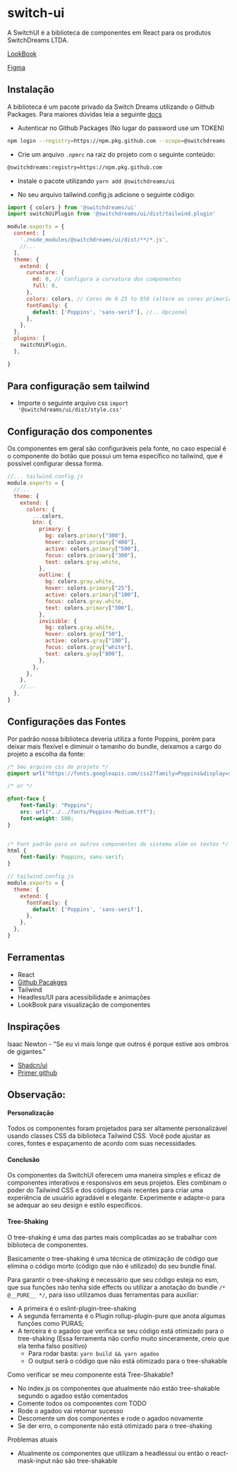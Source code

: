 # switch-ui

A SwitchUI é a biblioteca de componentes em React para os produtos SwitchDreams LTDA.

[LookBook](https://ui.switchdreams.com.br/)

[Figma](https://www.figma.com/file/tygmPPx4ux69Uu3MzLKvtb/Switch-UI?node-id=0%3A1&mode=dev)

## Instalação

A biblioteca é um pacote privado da Switch Dreams utilizando o Github Packages. Para maiores dúvidas leia a
seguinte [docs](https://docs.github.com/en/github-ae@latest/packages/working-with-a-github-packages-registry/working-with-the-npm-registry#installing-a-package)

- Autenticar no Github Packages (No lugar do password use um TOKEN)

```bash
npm login --registry=https://npm.pkg.github.com --scope=@switchdreams
```

- Crie um arquivo `.npmrc` na raiz do projeto com o seguinte conteúdo:

```bash
@switchdreams:registry=https://npm.pkg.github.com
```

- Instale o pacote utilizando `yarn add @switchdreams/ui`

- No seu arquivo tailwind.config.js adicione o seguinte código:

```js
import { colors } from '@switchdreams/ui'
import switchUiPlugin from '@switchdreams/ui/dist/tailwind.plugin'

module.exports = {
  content: [
    './node_modules/@switchdreams/ui/dist/**/*.js',
    //...
  ],
  theme: {
    extend: {
      curvature: {
        md: 0, // Configura a curvatura dos componentes
        full: 0,
      },
      colors: colors, // Cores de 0 25 to 950 (altere as cores primaria e secundárias para os projetos)
      fontFamily: {
        default: ['Poppins', 'sans-serif'], //.. Opcional
      },
    },
  },
  plugins: [
    switchUiPlugin,
  ],

}
```

## Para configuração sem tailwind

- Importe o seguinte arquivo css `import '@switchdreams/ui/dist/style.css'`

## Configuração dos componentes

Os componentes em geral são configuráveis pela fonte, no caso especial é o componente do botão que possui um tema
específico no tailwind, que é possível configurar dessa forma.

```js
//... tailwind.config.js  
module.exports = {
  //...
  theme: {
    extend: {
      colors: {
        ...colors,
        btn: {
          primary: {
            bg: colors.primary["300"],
            hover: colors.primary["400"],
            active: colors.primary["500"],
            focus: colors.primary["300"],
            text: colors.gray.white,
          },
          outline: {
            bg: colors.gray.white,
            hover: colors.primary["25"],
            active: colors.primary["100"],
            focus: colors.gray.white,
            text: colors.primary["300"],
          },
          invisible: {
            bg: colors.gray.white,
            hover: colors.gray["50"],
            active: colors.gray["100"],
            focus: colors.gray["white"],
            text: colors.gray["800"],
          },
        },
      },
    },
    //...
  },
}
```

## Configurações das Fontes

Por padrão nossa biblioteca deveria utiliza a fonte Poppins, porém para deixar mais flexível e diminuir o
tamanho do bundle, deixamos a cargo do projeto a escolha da fonte:

```css
/* Seu arquivo css do projeto */
@import url("https://fonts.googleapis.com/css2?family=Poppins&display=swap");

/* or */

@font-face {
    font-family: "Poppins";
    src: url("../../fonts/Poppins-Medium.ttf");
    font-weight: 500;
}


/* Font padrão para os outros componentes do sistema além os textos */
html {
    font-family: Poppins, sans-serif;
}
```

```js
// tailwind.config.js
module.exports = {
  theme: {
    extend: {
      fontFamily: {
        default: ['Poppins', 'sans-serif'],
      },
    },
  },
}
```

## Ferramentas

- React
- [Github Pacakges](https://github.com/features/packages)
- Tailwind
- Headless/UI para acessibilidade e animações
- LookBook para visualização de componentes

## Inspirações

Isaac Newton - "Se eu vi mais longe que outros é porque estive aos ombros de gigantes."

- [Shadcn/ui](https://ui.shadcn.com/docs)
- [Primer github](https://primer.style/design/)

## Observação:

#### Personalização

Todos os componentes foram projetados para ser altamente personalizável usando classes CSS da biblioteca Tailwind CSS.
Você pode ajustar as cores, fontes e espaçamento de acordo com suas necessidades.

#### Conclusão

Os componentes da SwitchUI oferecem uma maneira simples e eficaz de componentes interativos e responsivos em seus
projetos. Eles combinam o poder do Tailwind CSS e dos códigos mais recentes para criar uma experiência de usuário
agradável e elegante. Experimente e adapte-o para se adequar ao seu design e estilo específicos.

#### Tree-Shaking

O tree-shaking é uma das partes mais complicadas ao se trabalhar com biblioteca de componentes.

Basicamente o tree-shaking é uma técnica de otimização de código que elimina o código morto (código que não é utilizado)
do seu bundle final.

Para garantir o tree-shaking é necessário que seu código esteja no esm, que sua funções não tenha side effects ou utilizar a anotação do bundle `/* @__PURE__ */`, para
isso utilizamos duas ferramentas para auxiliar:

- A primeira é o eslint-plugin-tree-shaking
- A segunda ferramenta é o Plugin rollup-plugin-pure que anota algumas funções como PURAS;
- A terceira é o agadoo que verifica se seu código está otimizado para o tree-shaking (Essa ferramenta não confio muito
  sinceramente, creio que ela tenha falso positivo)
  - Para rodar basta: `yarn build && yarn agadoo`
  - O output será o código que não está otimizado para o tree-shakable

Como verificar se meu componente está Tree-Shakable?

- No index.js os componentes que atualmente não estão tree-shakable segundo o agadoo estão comentados
- Comente todos os componentes com TODO
- Rode o agadoo vai retornar sucesso
- Descomente um dos componentes e rode o agadoo novamente
- Se der erro, o componente não está otimizado para o tree-shaking

Problemas atuais

- Atualmente os componentes que utilizam a headlessui ou então o react-mask-input não são tree-shakable